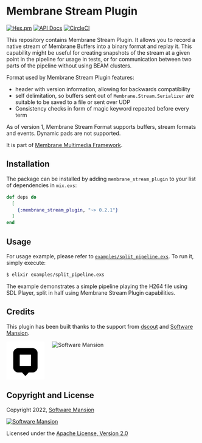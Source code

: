 # Membrane Stream Plugin

[![Hex.pm](https://img.shields.io/hexpm/v/membrane_stream_plugin.svg)](https://hex.pm/packages/membrane_stream_plugin)
[![API Docs](https://img.shields.io/badge/api-docs-yellow.svg?style=flat)](https://hexdocs.pm/membrane_stream_plugin)
[![CircleCI](https://circleci.com/gh/membraneframework/membrane_stream_plugin.svg?style=svg)](https://circleci.com/gh/membraneframework/membrane_stream_plugin)

This repository contains Membrane Stream Plugin.
It allows you to record a native stream of Membrane Buffers into a binary format and replay it.
This capability might be useful for creating snapshots of the stream at a given point in the pipeline for usage in tests, or for communication between two parts of the pipeline without using BEAM clusters.

Format used by Membrane Stream Plugin features:
- header with version information, allowing for backwards compatibility
- self delimitation, so buffers sent out of `Membrane.Stream.Serializer` are suitable to be saved to a file or sent over UDP
- Consistency checks in form of magic keyword repeated before every term

As of version 1, Membrane Stream Format supports buffers, stream formats and events. Dynamic pads are not supported.

It is part of [Membrane Multimedia Framework](https://membraneframework.org).

## Installation

The package can be installed by adding `membrane_stream_plugin` to your list of dependencies in `mix.exs`:

```elixir
def deps do
  [
    {:membrane_stream_plugin, "~> 0.2.1"}
  ]
end
```

## Usage

For usage example, please refer to [`examples/split_pipeline.exs`](examples/split_pipeline.exs).
To run it, simply execute:

```bash
$ elixir examples/split_pipeline.exs
```

The example demonstrates a simple pipeline playing the H264 file using SDL Player, split in half using Membrane Stream Plugin capabilities.

## Credits

This plugin has been built thanks to the support from [dscout](https://dscout.com/) and [Software Mansion](https://swmansion.com).

<div style="display: flex; flex-flow: row; gap: 20px">
  <img alt="dscout" height="100" src="./.github/dscout_logo.png"/>
  <img alt="Software Mansion" src="https://logo.swmansion.com/logo?color=white&variant=desktop&width=150&tag=membrane_stream_plugin"/>
</div>

## Copyright and License

Copyright 2022, [Software Mansion](https://swmansion.com/?utm_source=git&utm_medium=readme&utm_campaign=membrane_stream_plugin)

[![Software Mansion](https://logo.swmansion.com/logo?color=white&variant=desktop&width=200&tag=membrane-github)](https://swmansion.com/?utm_source=git&utm_medium=readme&utm_campaign=membrane_stream_plugin)

Licensed under the [Apache License, Version 2.0](LICENSE)
